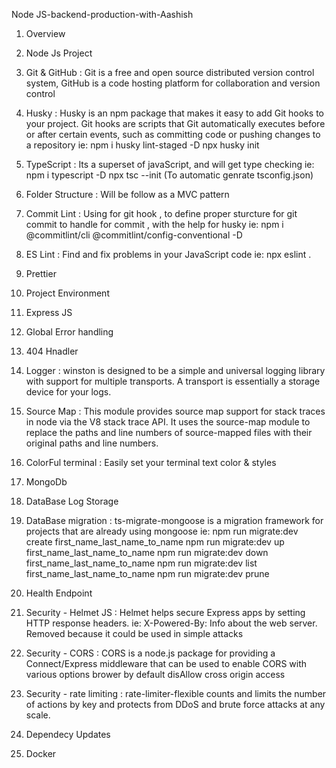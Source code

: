 Node JS-backend-production-with-Aashish

1. Overview
2. Node Js Project
3. Git & GitHub :  Git is a free and open source distributed version control system, GitHub is a code hosting platform for collaboration and version control

4. Husky :  Husky is an npm package that makes it easy to add Git hooks to your project. Git hooks are scripts that Git automatically executes before or after certain events, such as committing code or pushing changes to a repository
ie:  npm i husky lint-staged -D
     npx husky init

5. TypeScript :  Its a superset of javaScript, and will get type checking
ie:  npm i typescript -D
     npx tsc --init (To automatic genrate tsconfig.json)

6. Folder Structure :  Will be follow as a MVC pattern
7. Commit Lint : Using for git hook , to define proper sturcture for git commit to handle for commit , with the help for husky
ie:  npm i @commitlint/cli
 @commitlint/config-conventional -D
 
8. ES Lint : Find and fix problems in your JavaScript code
ie: npx eslint .
9. Prettier
10. Project Environment
11. Express JS
12. Global Error handling
13. 404 Hnadler
14. Logger : winston is designed to be a simple and universal logging library with support for multiple transports. A transport is essentially a storage device for your logs.

15. Source Map :  This module provides source map support for stack traces in node via the V8 stack trace API. It uses the source-map module to replace the paths and line numbers of source-mapped files with their original paths and line numbers.

16. ColorFul terminal : Easily set your terminal text color & styles
17. MongoDb
18. DataBase Log Storage
19. DataBase migration :  ts-migrate-mongoose is a migration framework for projects that are already using mongoose
ie:  npm run migrate:dev create first_name_last_name_to_name
     npm run migrate:dev up first_name_last_name_to_name
     npm run migrate:dev down first_name_last_name_to_name
     npm run migrate:dev list first_name_last_name_to_name
     npm run migrate:dev prune

20. Health Endpoint
21. Security - Helmet JS : Helmet helps secure Express apps by setting HTTP response headers.
ie: X-Powered-By: Info about the web server. Removed because it could be used in simple attacks

22. Security - CORS : CORS is a node.js package for providing a Connect/Express middleware that can be used to enable CORS with various options
brower by default disAllow cross origin access

23. Security - rate limiting : rate-limiter-flexible counts and limits the number of actions by key and protects from DDoS and brute force attacks at any scale.

24. Dependecy Updates
25. Docker
